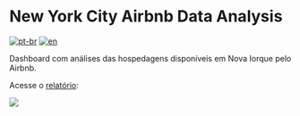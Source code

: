 # New York City Airbnb Data Analysis
[![pt-br](https://img.shields.io/badge/language-pt--br-green.svg)](https://github.com/GustavoNascimento98/new-york-airbnb/blob/main/README.md)
[![en](https://img.shields.io/badge/language-en-red.svg)](https://github.com/GustavoNascimento98/new-york-airbnb/blob/main/README-en.md)

Dashboard com análises das hospedagens disponíveis em Nova Iorque pelo Airbnb.

Acesse o [relatório](https://app.powerbi.com/view?r=eyJrIjoiOGZhNGM0ZDEtYzY5OC00YzA4LTkzM2MtNzRkOTFlM2FjZjQ2IiwidCI6ImRhNmQ0OWRhLTU1N2MtNDQxNy04YWVmLTg4ZTA1MDcxOTE0MyJ9):

[![](img/dashboard.gif)](https://app.powerbi.com/view?r=eyJrIjoiOGZhNGM0ZDEtYzY5OC00YzA4LTkzM2MtNzRkOTFlM2FjZjQ2IiwidCI6ImRhNmQ0OWRhLTU1N2MtNDQxNy04YWVmLTg4ZTA1MDcxOTE0MyJ9)
